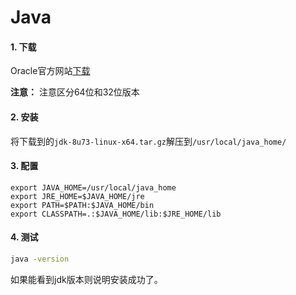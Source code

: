 # Java

#### 1. 下载
Oracle官方网站[下载](http://www.oracle.com/technetwork/java/javase/downloads/index-jsp-138363.html)

**注意：** 注意区分64位和32位版本

#### 2. 安装
将下载到的`jdk-8u73-linux-x64.tar.gz`解压到`/usr/local/java_home/`

#### 3. 配置

```
export JAVA_HOME=/usr/local/java_home
export JRE_HOME=$JAVA_HOME/jre
export PATH=$PATH:$JAVA_HOME/bin
export CLASSPATH=.:$JAVA_HOME/lib:$JRE_HOME/lib
```

#### 4. 测试

```bash
java -version
```

如果能看到jdk版本则说明安装成功了。
